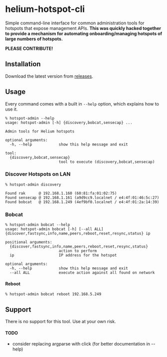# helium-hotspot-cli

Simple command-line interface for common administration tools for hotspots that
expose management APIs. **This was quickly hacked together to provide a mechanism
for automating onboarding/managing hotspots of large numbers of hotspots.**

**PLEASE CONTRIBUTE!**

## Installation

Download the latest version from [releases](https://github.com/loraspot/helium-hotspot-cli/releases/latest).

## Usage

Every command comes with a built in `--help` option, which explains how to use it.

```console
% hotspot-admin --help
usage: hotspot-admin [-h] {discovery,bobcat,sensecap} ...

Admin tools for Helium hotspots

optional arguments:
  -h, --help            show this help message and exit

tool:
  {discovery,bobcat,sensecap}
                        tool to execute (discovery,bobcat,sensecap)
```
### Discover Hotspots on LAN

```console
% hotspot-admin discovery

Found rak      @ 192.168.1.160 (60:81:fa:01:02:75)
Found sensecap @ 192.168.1.161 (a9d9cc9.localnet / e4:4f:01:46:5c:27)
Found bobcat   @ 192.168.1.249 (4ef9bf0.localnet / e4:4f:01:2a:14:39)
```

### Bobcat

```console
% hotspot-admin bobcat --help
usage: hotspot-admin bobcat [-h] [--all ALL] {discover,fastsync,info,name,peers,reboot,reset,resync,status} ip

positional arguments:
  {discover,fastsync,info,name,peers,reboot,reset,resync,status}
                        action to perform
  ip                    IP address for the hotspot

optional arguments:
  -h, --help            show this help message and exit
  --all ALL             execute action against all found on network
```

#### Reboot

```console
% hotspot-admin bobcat reboot 192.168.5.249
```

## Support

There is no support for this tool. Use at your own risk.

#### TODO

* consider replacing argparse with click (for better documentation in --help)
